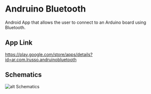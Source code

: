 # Andruino Bluetooth

Android App that allows the user to connect to an Arduino board using Bluetooth.

## App Link

https://play.google.com/store/apps/details?id=ar.com.lrusso.andruinobluetooth

## Schematics

![alt Schematics](https://raw.githubusercontent.com/lrusso/AndruinoBluetooth/master/Andruino%20Bluetooth/res/drawable-ldpi/schematics.png)
